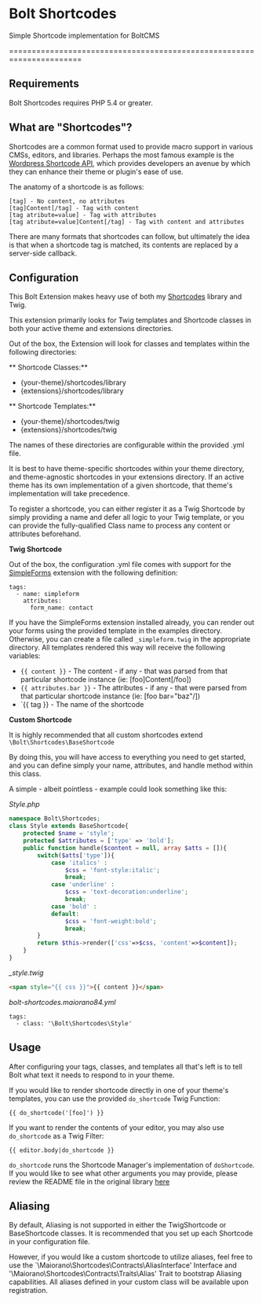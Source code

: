 # Bolt Shortcodes
Simple Shortcode implementation for BoltCMS

======================================================================

## Requirements
Bolt Shortcodes requires PHP 5.4 or greater.

## What are "Shortcodes"?

Shortcodes are a common format used to provide macro support in various CMSs, editors, and libraries. Perhaps the most famous example is the [Wordpress Shortcode API](https://codex.wordpress.org/Shortcode_API), which provides developers an avenue by which they can enhance their theme or plugin's ease of use.

The anatomy of a shortcode is as follows:

```
[tag] - No content, no attributes
[tag]Content[/tag] - Tag with content
[tag atribute=value] - Tag with attributes
[tag atribute=value]Content[/tag] - Tag with content and attributes
```

There are many formats that shortcodes can follow, but ultimately the idea is that when a shortcode tag is matched, its contents are replaced by a server-side callback.

## Configuration

This Bolt Extension makes heavy use of both my [Shortcodes](https://github.com/maiorano84/shortcodes) library and Twig.

This extension primarily looks for Twig templates and Shortcode classes in both your active theme and extensions directories.

Out of the box, the Extension will look for classes and templates within the following directories:

** Shortcode Classes:**
* {your-theme}/shortcodes/library
* {extensions}/shortcodes/library

** Shortcode Templates:**
* {your-theme}/shortcodes/twig
* {extensions}/shortcodes/twig

The names of these directories are configurable within the provided .yml file.

It is best to have theme-specific shortcodes within your theme directory, and theme-agnostic shortcodes in your extensions directory. If an active theme has its own implementation of a given shortcode, that theme's implementation will take precedence.

To register a shortcode, you can either register it as a Twig Shortcode by simply providing a name and defer all logic to your Twig template, or you can provide the fully-qualified Class name to process any content or attributes beforehand.

**Twig Shortcode**

Out of the box, the configuration .yml file comes with support for the [SimpleForms](http://extensions.bolt.cm/view/28e36add-bb48-4692-be50-e677f73b8f89) extension with the following definition:

```
tags:
  - name: simpleform
    attributes:
      form_name: contact
```

If you have the SimpleForms extension installed already, you can render out your forms using the provided template in the examples directory. Otherwise, you can create a file called `_simpleform.twig` in the appropriate directory. All templates rendered this way will receive the following variables:

* `{{ content }}` - The content - if any - that was parsed from that particular shortcode instance (ie: [foo]Content[/foo])
* `{{ attributes.bar }}` - The attributes - if any - that were parsed from that particular shortcode instance (ie: [foo bar="baz"/])
* `{{ tag }} - The name of the shortcode

**Custom Shortcode**

It is highly recommended that all custom shortcodes extend `\Bolt\Shortcodes\BaseShortcode`

By doing this, you will have access to everything you need to get started, and you can define simply your name, attributes, and handle method within this class.

A simple - albeit pointless - example could look something like this:

*Style.php*
```php
namespace Bolt\Shortcodes;
class Style extends BaseShortcode{
    protected $name = 'style';
    protected $attributes = ['type' => 'bold'];
    public function handle($content = null, array $atts = []){
        switch($atts['type']){
            case 'italics' :
                $css = 'font-style:italic';
                break;
            case 'underline' :
                $css = 'text-decoration:underline';
                break;
            case 'bold' :
            default:
                $css = 'font-weight:bold';
                break;
        }
        return $this->render(['css'=>$css, 'content'=>$content]);
    }
}
```

*_style.twig*
```html
<span style="{{ css }}">{{ content }}</span>
```

*bolt-shortcodes.maiorano84.yml*
```
tags:
  - class: '\Bolt\Shortcodes\Style'
```

## Usage

After configuring your tags, classes, and templates all that's left is to tell Bolt what text it needs to respond to in your theme.

If you would like to render shortcode directly in one of your theme's templates, you can use the provided `do_shortcode` Twig Function:

```
{{ do_shortcode('[foo]') }}
```

If you want to render the contents of your editor, you may also use `do_shortcode` as a Twig Filter:

```
{{ editor.body|do_shortcode }}
```

`do_shortcode` runs the Shortcode Manager's implementation of `doShortcode`. If you would like to see what other arguments you may provide, please review the README file in the original library [here](https://github.com/maiorano84/shortcodes/blob/master/README.md)

## Aliasing

By default, Aliasing is not supported in either the TwigShortcode or BaseShortcode classes. It is recommended that you set up each Shortcode in your configuration file.

However, if you would like a custom shortcode to utilize aliases, feel free to use the `\Maiorano\Shortcodes\Contracts\AliasInterface' Interface and '\Maiorano\Shortcodes\Contracts\Traits\Alias' Trait to bootstrap Aliasing capabilities. All aliases defined in your custom class will be available upon registration.